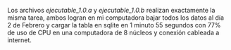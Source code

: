 Los archivos *ejecutable_1.0.a* y *ejecutable_1.0.b* realizan exactamente la misma tarea, ambos logran en mi computadora bajar todos los datos al día 2 de Febrero y cargar la tabla en sqlite en 1 minuto 55 segundos con 77% de uso de CPU en una computadora de 8 núcleos y conexión cableada a internet.
